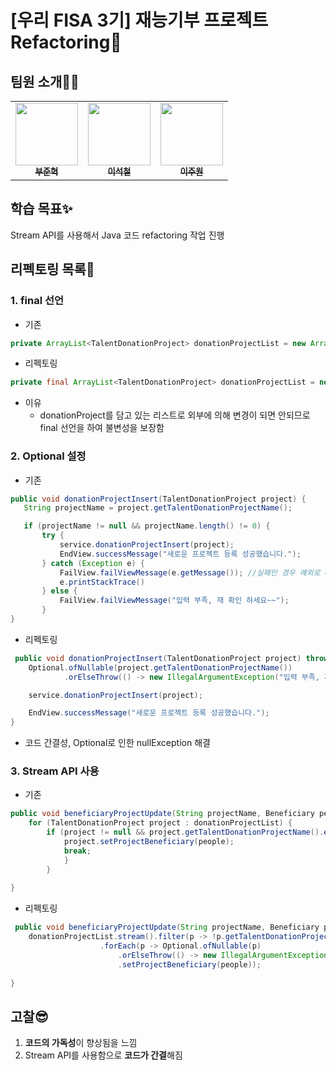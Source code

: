 # [우리 FISA 3기] 재능기부 프로젝트 Refactoring📌

## 팀원 소개🧑‍💻
<table>
  <tr>
    <td align="center">
	    <a href="https://github.com/BooJunhyuk">
	    	<img src="https://avatars.githubusercontent.com/u/127727927?v=4" width="100px;" alt=""/>
	    	<br/>
	    	<sub>
	    	<b>부준혁</b>
	    </a>
	</td>
      <td align="center">
    	    <a href="https://github.com/SeokCheol-Lee">
    	    	<img src="https://avatars.githubusercontent.com/u/90691610?v=4" width="100px;" alt=""/>
    	    	<br/>
    	    	<sub>
    	    	<b>이석철</b>
    	        </sub>
    	    </a>
    	</td>
	<td align="center">
	    <a href="https://github.com/2oo1s">
	    	<img src="https://avatars.githubusercontent.com/u/90839206?v=4" width="100px;" alt=""/>
	    	<br/>
	    	<sub>
	    	<b>이주원</b>
	    </a>
      </tr>
</table>

## 학습 목표✨
Stream API를 사용해서 Java 코드 refactoring 작업 진행

## 리펙토링 목록🧾

### 1. final 선언
- 기존
```java
private ArrayList<TalentDonationProject> donationProjectList = new ArrayList<TalentDonationProject>();
```
- 리펙토링
```java
private final ArrayList<TalentDonationProject> donationProjectList = new ArrayList<TalentDonationProject>();
```
- 이유
 	- donationProject를 담고 있는 리스트로 외부에 의해 변경이 되면 안되므로 final 선언을 하여 불변성을 보장함
### 2. Optional 설정
- 기존
 ```java
public void donationProjectInsert(TalentDonationProject project) {
	String projectName = project.getTalentDonationProjectName();

	if (projectName != null && projectName.length() != 0) {
		try {
			service.donationProjectInsert(project);
			EndView.successMessage("새로운 프로젝트 등록 성공했습니다.");
		} catch (Exception e) {
			FailView.failViewMessage(e.getMessage()); //실패인 경우 예외로 end user 서비스
			e.printStackTrace()
		} else {
			FailView.failViewMessage("입력 부족, 재 확인 하세요~~");
		}
}
```
- 리펙토링
```java
 public void donationProjectInsert(TalentDonationProject project) throws Exception{
	Optional.ofNullable(project.getTalentDonationProjectName())
			.orElseThrow(() -> new IllegalArgumentException("입력 부족, 재 확인 하세요~~"));

	service.donationProjectInsert(project);

	EndView.successMessage("새로운 프로젝트 등록 성공했습니다.");
}
 ```
- 코드 간결성, Optional로 인한 nullException 해결

### 3. Stream API 사용
- 기존

```java
public void beneficiaryProjectUpdate(String projectName, Beneficiary people) {
	for (TalentDonationProject project : donationProjectList) {
		if (project != null && project.getTalentDonationProjectName().equals(projectName)) {
			project.setProjectBeneficiary(people);
			break;
    		}
    	}
    
}
```
- 리펙토링

```java
 public void beneficiaryProjectUpdate(String projectName, Beneficiary people) {
	donationProjectList.stream().filter(p -> !p.getTalentDonationProjectName().equals(projectName))
					.forEach(p -> Optional.ofNullable(p)
    					.orElseThrow(() -> new IllegalArgumentException())
    					.setProjectBeneficiary(people));
    
}
```

## 고찰😎

 1. <b>코드의 가독성</b>이 향상됨을 느낌
 2. Stream API를 사용함으로 <b>코드가 간결</b>해짐

